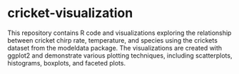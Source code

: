 # cricket-visualization
This repository contains R code and visualizations exploring the relationship between cricket chirp rate, temperature, and species using the crickets dataset from the modeldata package. The visualizations are created with ggplot2 and demonstrate various plotting techniques, including scatterplots, histograms, boxplots, and faceted plots.
